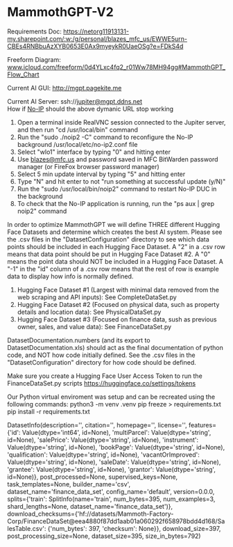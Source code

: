 # MammothGPT-V2

Requirements Doc: https://netorg11913131-my.sharepoint.com/:w:/g/personal/blazes_mfc_us/EWWE5urn-CBEs4RNBbuAzXYB0653E0Ax9myeykR0UaeOSg?e=FDkS4d

Freeform Diagram: www.icloud.com/freeform/0d4YLxc4fq2_r01Ww78MH94gg#MammothGPT_Flow_Chart 

Current AI GUI: http://mgpt.pagekite.me 

Current AI Server: ssh://jupiter@mgpt.ddns.net  
How if [No-IP](https://www.noip.com) should the above dymanic URL stop working 
 1. Open a terminal inside RealVNC session connected to the Jupiter server, and then run "cd /usr/local/bin" command
 2. Run the "sudo ./noip2 -C" command to reconfigure the No-IP background /usr/local/etc/no-ip2.conf file
 3. Select "wlo1" interface by typing "0" and hitting enter
 4. Use blazes@mfc.us and password saved in MFC BitWarden password manager (or FireFox browser password manager)
 5. Select 5 min update interval by typing "5" and hitting enter
 6. Type "N" and hit enter to not "run something at successful update (y/N)"
 7. Run the "sudo /usr/local/bin/noip2" command to restart No-IP DUC in the background
 8. To check that the No-IP application is running, run the "ps aux | grep noip2" command

In order to optimize MammothGPT we will define THREE different Hugging Face Datasets and determine which creates the best AI system. Please see the .csv files in the "DatasetConfiguration" directory to see which data points should be included in each Hugging Face Dataset. A "2" in a .csv row means that data point should be put in Hugging Face Dataset #2. A "0" means the point data should NOT be included in a Hugging Face Dataset. A "-1" in the "id" column of a .csv row means that the rest of row is example data to display how info is normally defined.  
1) Hugging Face Dataset #1 (Largest with minimal data removed from the web scraping and API inputs): See CompleteDataSet.py
2) Hugging Face Dataset #2 (Focused on physical data, such as property details and location data):   See PhysicalDataSet.py 
3) Hugging Face Dataset #3 (Focused on finance data, sush as previous owner, sales, and value data): See FinanceDataSet.py


DatasetDocumentation.numbers (and its export to DatasetDocumentation.xls) should act as the final documentation of python code, and NOT how code initially defined. See the .csv files in the "DatasetConfiguration" directory for how code should be defined.

Make sure you create a Hugging Face User Access Token to run the FinanceDataSet.py scripts 
https://huggingface.co/settings/tokens

Our Python virtual enviroment was setup and can be recreated using the following commands:
python3 -m venv .venv 
pip freeze > requirements.txt
pip install -r requirements.txt

DatasetInfo(description='', citation='', homepage='', license='', features={'id': Value(dtype='int64', id=None), 'multiParcel': Value(dtype='string', id=None), 'salePrice': Value(dtype='string', id=None), 'instrument': Value(dtype='string', id=None), 'bookPage': Value(dtype='string', id=None), 'qualification': Value(dtype='string', id=None), 'vacantOrImproved': Value(dtype='string', id=None), 'saleDate': Value(dtype='string', id=None), 'grantee': Value(dtype='string', id=None), 'grantor': Value(dtype='string', id=None)}, post_processed=None, supervised_keys=None, task_templates=None, builder_name='csv', dataset_name='finance_data_set', config_name='default', version=0.0.0, splits={'train': SplitInfo(name='train', num_bytes=395, num_examples=3, shard_lengths=None, dataset_name='finance_data_set')}, download_checksums={'hf://datasets/Mammoth-Factory-Corp/FinanceDataSet@eea4880f87dd1aab01a060292f658978bdd4d168/SalesTable.csv': {'num_bytes': 397, 'checksum': None}}, download_size=397, post_processing_size=None, dataset_size=395, size_in_bytes=792)

